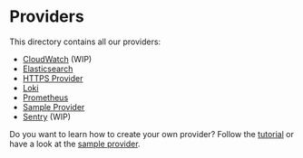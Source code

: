 # Providers

This directory contains all our providers:

- [CloudWatch](cloudwatch) (WIP)
- [Elasticsearch](elasticsearch)
- [HTTPS Provider](https)
- [Loki](loki)
- [Prometheus](prometheus)
- [Sample Provider](sample)
- [Sentry](sentry) (WIP)

Do you want to learn how to create your own provider? Follow the
[tutorial](https://docs.fiberplane.com/docs/create-a-provider) or have a look at
the [sample provider](sample).
